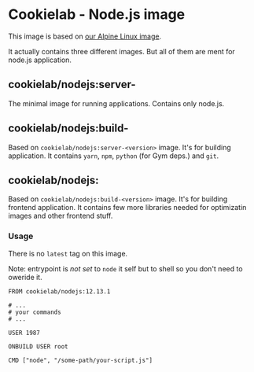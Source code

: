 # Cookielab - Node.js image

This image is based on [our Alpine Linux image](https://cloud.docker.com/u/cookielab/repository/docker/cookielab/alpine).

It actually contains three different images. But all of them are ment for node.js application.

## cookielab/nodejs:server-<version>

The minimal image for running applications. Contains only node.js.

## cookielab/nodejs:build-<version>

Based on `cookielab/nodejs:server-<version>` image. It's for building application. It contains `yarn`, `npm`, `python` (for Gym deps.) and `git`.

## cookielab/nodejs:<version>

Based on `cookielab/nodejs:build-<version>` image. It's for building frontend application. It contains few more libraries needed for optimizatin images and other frontend stuff.

### Usage

There is no `latest` tag on this image.

Note: entrypoint is *not set* to `node` it self but to shell so you don't need to oweride it.

```
FROM cookielab/nodejs:12.13.1

# ...
# your commands
# ...

USER 1987

ONBUILD USER root

CMD ["node", "/some-path/your-script.js"]
```
